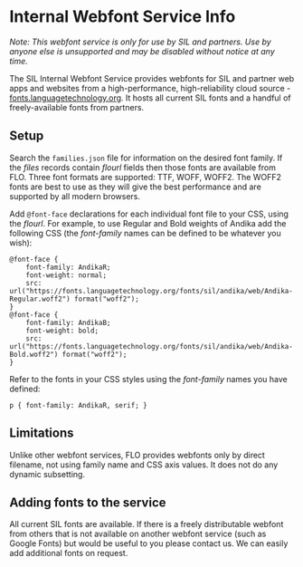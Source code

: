 # Internal Webfont Service Info

*Note: This webfont service is only for use by SIL and partners. Use by anyone else is unsupported and may be disabled without notice at any time.*

The SIL Internal Webfont Service provides webfonts for SIL and partner web apps and websites from a high-performance, high-reliability cloud source - [fonts.languagetechnology.org](https://fonts.languagetechnology.org). It hosts all current SIL fonts and a handful of freely-available fonts from partners.

## Setup

Search the `families.json` file for information on the desired font family. If the *files* records contain *flourl* fields then those fonts are available from FLO. Three font formats are supported: TTF, WOFF, WOFF2. The WOFF2 fonts are best to use as they will give the best performance and are supported by all modern browsers.

Add `@font-face` declarations for each individual font file to your CSS, using the *flourl*. For example, to use Regular and Bold weights of Andika add the following CSS (the *font-family* names can be defined to be whatever you wish):

```
@font-face {
    font-family: AndikaR;
    font-weight: normal;
    src: url("https://fonts.languagetechnology.org/fonts/sil/andika/web/Andika-Regular.woff2") format("woff2");
}
@font-face {
    font-family: AndikaB;
    font-weight: bold;
    src: url("https://fonts.languagetechnology.org/fonts/sil/andika/web/Andika-Bold.woff2") format("woff2");
}
```

Refer to the fonts in your CSS styles using the *font-family* names you have defined:

```
p { font-family: AndikaR, serif; }
```

## Limitations

Unlike other webfont services, FLO provides webfonts only by direct filename, not using family name and CSS axis values. It does not do any dynamic subsetting.

## Adding fonts to the service

All current SIL fonts are available. If there is a freely distributable webfont from others that is not available on another webfont service (such as Google Fonts) but would be useful to you please contact us. We can easily add additional fonts on request.
